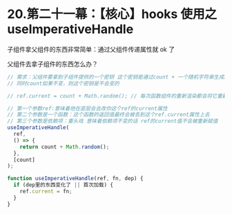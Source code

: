 # 20.第二十一幕：【核心】hooks 使用之 useImperativeHandle

子组件拿父组件的东西非常简单：通过父组件传递属性就 ok 了

父组件去拿子组件的东西怎么办？

```js
// 需求：父组件要拿到子组件提供的一个密钥 这个密钥是通过count + 一个随机字符串生成的
// 同时count如果不变，则这个密钥是不会变的

// ref.current = count + Math.random(); // 每次函数组件的重新渲染都会将它重新赋值 会造成一些问题

// 第一个参数ref:意味着他在底层会去改你这个ref的current属性
// 第二个参数是一个函数：这个函数的返回值最终会被丢到这个ref.current属性上去
// 第三个参数是依赖项：重头戏 意味着依赖项不变的话 ref的current值不会被重新赋值
useImperativeHandle(
  ref,
  () => {
    return count + Math.random();
  },
  [count]
);

function useImperativeHandle(ref, fn, dep) {
  if (dep里的东西变化了 || 首次加载) {
    ref.current = fn;
  }
}
```

